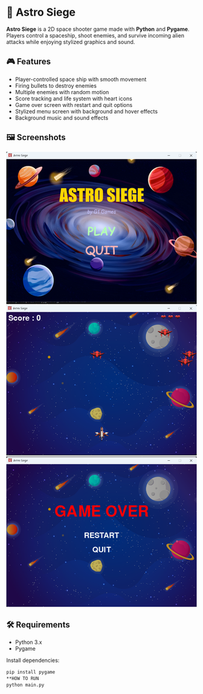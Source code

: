 # 🚀 Astro Siege

**Astro Siege** is a 2D space shooter game made with **Python** and **Pygame**. Players control a spaceship, shoot enemies, and survive incoming alien attacks while enjoying stylized graphics and sound.

## 🎮 Features

- Player-controlled space ship with smooth movement  
- Firing bullets to destroy enemies  
- Multiple enemies with random motion  
- Score tracking and life system with heart icons  
- Game over screen with restart and quit options  
- Stylized menu screen with background and hover effects  
- Background music and sound effects

## 🖼 Screenshots
![Menu Screenshot](1.png)
![Gameplay](2.png)
![EndGame](3.png)

## 🛠 Requirements

- Python 3.x  
- Pygame

Install dependencies:

```bash
pip install pygame
**HOW TO RUN
python main.py

